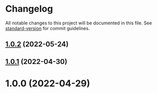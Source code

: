 # Changelog

All notable changes to this project will be documented in this file. See [standard-version](https://github.com/conventional-changelog/standard-version) for commit guidelines.

## [1.0.2](https://github.com/dmnsgn/bayer/compare/v1.0.1...v1.0.2) (2022-05-24)



## [1.0.1](https://github.com/dmnsgn/bayer/compare/v1.0.0...v1.0.1) (2022-04-30)



# 1.0.0 (2022-04-29)
